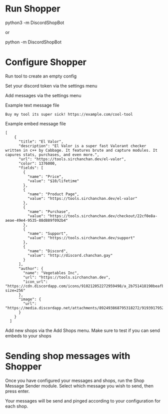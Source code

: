 # Run Shopper
python3 -m DiscordShopBot

or

python -m DiscordShopBot
# Configure Shopper
Run tool to create an empty config

Set your discord token via the settings menu

Add messages via the settings menu

Example text message file

```
Buy my tool its super sick! https://example.com/cool-tool
```

Example embed message file

```
[
    {
      "title": "El Valor",
      "description": "El Valor is a super fast Valorant checker written in c++ by Cabbage. It features brute and capture modules. It capures stats, purchases, and even more.",
      "url": "https://tools.sirchanchan.dev/el-valor",
      "color": 1376000,
      "fields": [
        {
          "name": "Price",
          "value": "$10/lifetime"
        },
        {
          "name": "Product Page",
          "value": "https://tools.sirchanchan.dev/el-valor"
        },
        {
          "name": "Purchase",
          "value": "https://tools.sirchanchan.dev/checkout/22cf0e8a-aeae-49e4-9535-88d889f092b4"
        },
        {
          "name": "Support",
          "value": "https://tools.sirchanchan.dev/support"
        },
        {
          "name": "Discord",
          "value": "http://discord.chanchan.gay"
        }
      ],
      "author": {
        "name": "Vegetables Inc",
        "url": "https://tools.sirchanchan.dev",
        "icon_url": "https://cdn.discordapp.com/icons/910212052272959498/a_2b751418190beafbfbfab6b9d18e74d7.gif?size=256"
      },
      "image": {
        "url": "https://media.discordapp.net/attachments/892493868795318272/919391795220213760/elvalor.png"
      }
    }
  ]
```

Add new shops via the Add Shops menu. Make sure to test if you can send embeds to your shops
# Sending shop messages with Shopper
Once you have configured your messages and shops, run the Shop Message Sender module. Select which message you wish to send, then press enter. 

Your messages will be send and pinged according to your configuration for each shop.
